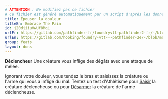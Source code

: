 ```yaml
---
# ATTENTION : Ne modifiez pas ce fichier
# Ce fichier est généré automatiquement par un script d'après les données du module Foundry VTT officiel et de sa traduction
title: Épouser la douleur
titleEn: Embrace The Pain
id: j20djiiuVwUf8MqL
urlFr: https://gitlab.com/pathfinder-fr/foundryvtt-pathfinder2-fr/-/blob/master/data/feats/j20djiiuVwUf8MqL.htm
urlEn: https://gitlab.com/hooking/foundry-vtt---pathfinder-2e/-/blob/master/packs/data/feats.db/embrace-the-pain.json
group: feats
layout: dons
---
```

**Déclencheur** Une créature vous inflige des dégâts avec une attaque de mêlée.

Ignorant votre douleur, vous tendez le bras et saisissez la créature ou l'arme qui vous a infligé du mal. Tentez un test d'Athlétisme pour [Saisir](../actions/saisir.md) la créature déclencheuse ou pour [Désarmer](../actions/désarmer.md) la créature de l'arme déclencheuse.


